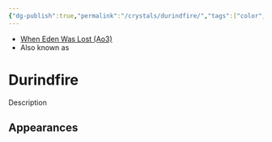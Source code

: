 ```yaml
---
{"dg-publish":true,"permalink":"/crystals/durindfire/","tags":["color","attuned unattuned","crystal"],"noteIcon":"saber1"}
---
```


- [When Eden Was Lost (Ao3)](https://archiveofourown.org/works/19334440/chapters/45992584)
- Also known as 

# Durindfire
Description

**Appearances**
- 